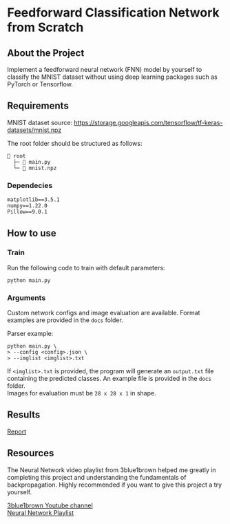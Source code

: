 # Feedforward Classification Network from Scratch
## About the Project
Implement a feedforward neural network (FNN) model by yourself to classify the MNIST dataset without using deep learning packages such as PyTorch or Tensorflow.

## Requirements
MNIST dataset source: https://storage.googleapis.com/tensorflow/tf-keras-datasets/mnist.npz 

The root folder should be structured as follows:
```
📁 root
  ├─ 📄 main.py
  └─ 📄 mnist.npz
```
### Dependecies
```
matplotlib==3.5.1
numpy==1.22.0
Pillow==9.0.1
```

## How to use
### Train
Run the following code to train with default parameters:  
```
python main.py
```

### Arguments
Custom network configs and image evaluation are available. Format examples are provided in the `docs` folder.

Parser example:
```
python main.py \
> --config <config>.json \
> --imglist <imglist>.txt
```

If `<imglist>.txt` is provided, the program will generate an `output.txt` file containing the predicted classes. An example file is provided in the `docs` folder.  
Images for evaluation must be `28 x 28 x 1` in shape.

## Results
[Report](https://github.com/yuchen071/Feedforward-Classification-Network/tree/main/results)

## Resources
The Neural Network video playlist from 3blue1brown helped me greatly in completing this project and understanding the fundamentals of backpropagation. Highly recommended if you want to give this project a try yourself.

[3blue1brown Youtube channel](https://www.youtube.com/channel/UCYO_jab_esuFRV4b17AJtAw)  
[Neural Network Playlist](https://www.youtube.com/watch?v=aircAruvnKk&list=PLZHQObOWTQDNU6R1_67000Dx_ZCJB-3pi)  

